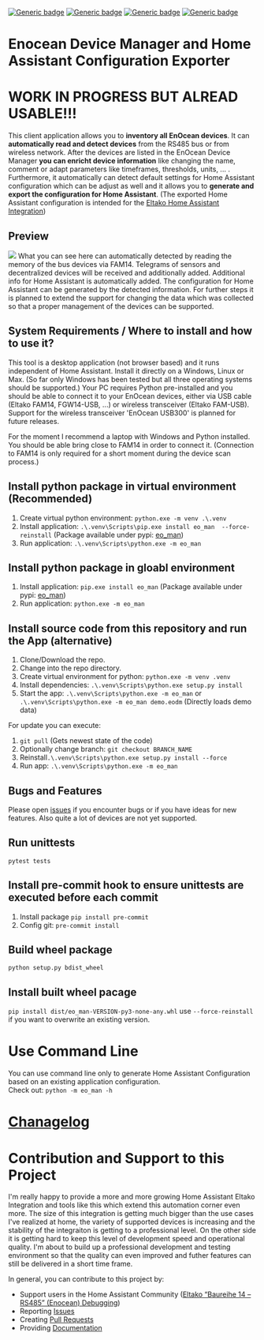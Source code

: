 [![Generic badge](https://img.shields.io/github/commit-activity/y/grimmpp/home-assistant-eltako.svg?style=flat&color=3498db)](https://github.com/grimmpp/home-assistant-eltako/commits/main)
[![Generic badge](https://img.shields.io/badge/Community-Forum-3498db.svg)](https://community.home-assistant.io/)
[![Generic badge](https://img.shields.io/badge/Community_Forum-Eltako_Integration_Debugging-3498db.svg)](https://community.home-assistant.io/t/eltako-baureihe-14-rs485-enocean-debugging/49712)
[![Generic badge](https://img.shields.io/badge/License-MIT-3498db.svg)](/LICENSE)

# Enocean Device Manager and Home Assistant Configuration Exporter

# WORK IN PROGRESS BUT ALREAD USABLE!!!

This client application allows you to **inventory all EnOcean devices**. It can **automatically read and detect devices** from the RS485 bus or from wireless network. After the devices are listed in the EnOcean Device Manager **you can enricht device information** like changing the name, comment or adapt parameters like timeframes, thresholds, units, ... .
Furthermore, it automatically can detect default settings for Home Assistant configuration which can be adjust as well and it allows you to **generate and export the configuration for Home Assistant**. 
(The exported Home Assistant configuration is intended for the [Eltako Home Assistant Integration](https://github.com/grimmpp/home-assistant-eltako/))

## Preview
<img src="https://github.com/grimmpp/enocean-device-manager/blob/main/screenshot2.png" /> 
What you can see here can automatically detected by reading the memory of the bus devices via FAM14. Telegrams of sensors and decentralized devices will be received and additionally added. 
Additional info for Home Assistant is automatically added. The configuration for Home Assistant can be generated by the detected information.
For further steps it is planned to extend the support for changing the data which was collected so that a proper management of the devices can be supported.

## System Requirements / Where to install and how to use it?
This tool is a desktop application (not browser based) and it runs independent of Home Assistant. Install it directly on a Windows, Linux or Max. (So far only Windows has been tested but all three operating systems should be supported.) Your PC requires Python pre-installed and you should be able to connect it to your EnOcean devices, either via USB cable (Eltako FAM14, FGW14-USB, ...) or wireless transceiver (Eltako FAM-USB). Support for the wireless transceiver 'EnOcean USB300' is planned for future releases.

For the moment I recommend a laptop with Windows and Python installed. You should be able bring close to FAM14 in order to connect it. (Connection to FAM14 is only required for a short moment during the device scan process.)

## Install python package in virtual environment (Recommended)
1. Create virtual python environment: `python.exe -m venv .\.venv`
2. Install application: `.\.venv\Scripts\pip.exe install eo_man  --force-reinstall` (Package available under pypi: [eo_man](https://pypi.org/project/eo-man/))
3. Run application: `.\.venv\Scripts\python.exe -m eo_man`

## Install python package in gloabl environment
1. Install application: `pip.exe install eo_man` (Package available under pypi: [eo_man](https://pypi.org/project/eo-man/))
2. Run application: `python.exe -m eo_man`

## Install source code from this repository and run the App (alternative)
1. Clone/Download the repo.
2. Change into the repo directory.
3. Create virtual environment for python: `python.exe -m venv .venv`
4. Install dependencies: `.\.venv\Scripts\python.exe setup.py install`
5. Start the app: `.\.venv\Scripts\python.exe -m eo_man` or `.\.venv\Scripts\python.exe -m eo_man demo.eodm` (Directly loads demo data)

For update you can execute:
1. `git pull` (Gets newest state of the code)
2. Optionally change branch: `git checkout BRANCH_NAME`
3. Reinstall`.\.venv\Scripts\python.exe setup.py install --force`
4. Run app: `.\.venv\Scripts\python.exe -m eo_man`

## Bugs and Features 
Please open [issues](/issues) if you encounter bugs or if you have ideas for new features. Also quite a lot of devices are not yet supported.

## Run unittests
`pytest tests`

## Install pre-commit hook to ensure unittests are executed before each commit
1. Install package `pip install pre-commit`
2. Config git: `pre-commit install`

## Build wheel package
`python setup.py bdist_wheel`

## Install built wheel pacage
`pip install dist/eo_man-VERSION-py3-none-any.whl` use `--force-reinstall` if you want to overwrite an existing version.

# Use Command Line
You can use command line only to generate Home Assistant Configuration based on an existing application configuration. <br />
Check out: `python -m eo_man -h`

# [Chanagelog](https://github.com/grimmpp/enocean-device-manager/blob/main/changes.md)

# Contribution and Support to this Project
I'm really happy to provide a more and more growing Home Assistant Eltako Integration and tools like this which extend this automation corner even more. The size of this integration is getting much bigger than the use cases I've realized at home, the variety of supported devices is increasing and the stability of the integraiton is getting to a professional level. On the other side it is getting hard to keep this level of development speed and operational quality. I'm about to build up a professional development and testing environment so that the quality can even improved and futher features can still be delivered in a short time frame. 

In general, you can contribute to this project by:
* Support users in the Home Assistant Community ([Eltako “Baureihe 14 – RS485” (Enocean) Debugging](https://community.home-assistant.io/t/eltako-baureihe-14-rs485-enocean-debugging))
* Reporting [Issues]([/issue](https://github.com/grimmpp/home-assistant-eltako/issues))
* Creating [Pull Requests](https://github.com/grimmpp/home-assistant-eltako/pulls)
* Providing [Documentation](https://github.com/grimmpp/home-assistant-eltako/tree/main/docs)
